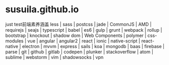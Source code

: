 # susuila.github.io
just test前端素养涵盖
less | sass | postcss | jade | CommonJS | AMD | requirejs 
| seajs | typescript | babel | es6 | gulp | grunt | webpack | rollup | bootstrap | knockout | shadow dom | Web Components | polymer | css-modules | vue | angular | angular2 | react | ionic | native-script | react-native | 
electron | mvvm | express | sails | koa | mongodb | baas | firebase | parse | git | github | gitlab | codepen | plunker | stackoverflow | atom | sublime | webstorm | vim | shadowsocks | vpn
